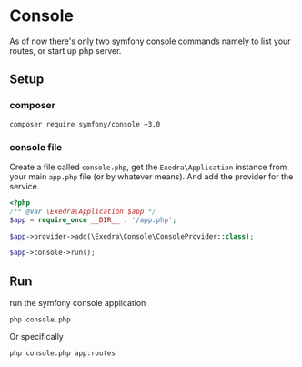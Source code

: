 # Console
As of now there's only two symfony console commands namely to list your routes, or start up php server.

## Setup
### composer
```
composer require symfony/console ~3.0
```

### console file
Create a file called ```console.php```, get the ```Exedra\Application``` instance from your main `app.php` file (or by whatever means). And add the provider for the service.
```php
<?php
/** @var \Exedra\Application $app */
$app = require_once __DIR__ . '/app.php';

$app->provider->add(\Exedra\Console\ConsoleProvider::class);

$app->console->run();
```

## Run
run the symfony console application
```
php console.php
```
Or specifically
```
php console.php app:routes
```
